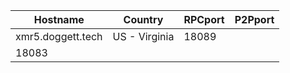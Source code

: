 Hostname | Country | RPCport | P2Pport
--- | --- | --- | ---
xmr5.doggett.tech | US - Virginia | 18089
 | 18083
